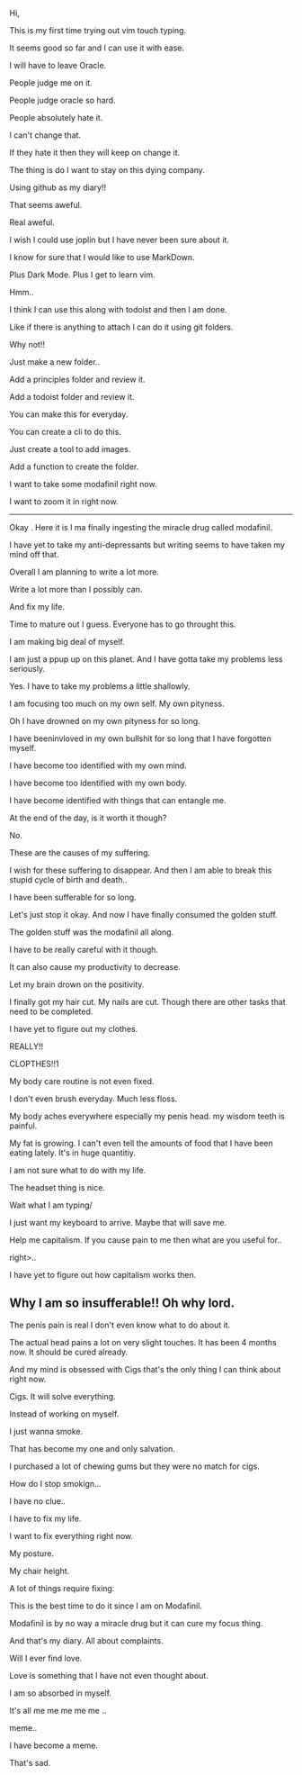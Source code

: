 Hi,

This is my first time trying out vim touch typing.

It seems good so far and I can use it with ease.

I will have to leave Oracle.

People judge me on it.

People judge oracle so hard.

People absolutely hate it.

I can't change that.

If they hate it then they will keep on change it.

The thing is do I want to stay on this dying company.

Using github as my diary!!

That seems aweful.

Real aweful.

I wish I could use joplin but I have never been sure about it.

I know for sure that I would like to use MarkDown.

Plus Dark Mode. Plus I get to learn vim.

Hmm..

I think I can use this along with todoist and then I am done.

Like if there is anything to attach I can do it using git folders.

Why not!!

Just make a new folder..

Add a principles folder and review it.

Add a todoist folder and review it.

You can make this for everyday.

You can create a cli to do this.

Just create a tool to add images.

Add a function to create the folder.

I want to take some modafinil right now.

I want to zoom it in right now.


----

Okay . Here it is I ma finally ingesting the miracle drug called modafinil.

I have yet to take my anti-depressants but writing seems to have taken my mind off that.

Overall I am planning to write a lot more.

Write a lot more than I possibly can.

And fix my life.

Time to mature out I guess. Everyone has to go throught this.

I am making big deal of myself.

I am just a ppup up on this planet. And I have gotta take my problems less seriously.

Yes. I have to take my problems a little shallowly.

I am focusing too much on my own self. My own pityness.

Oh I have drowned on my own pityness for so long.

I have beeninvloved in my own bullshit for so long that I have forgotten myself.

I have become too identified with my own mind.

I have become too identified with my own body.

I have become identified with things that can entangle me.

At the end of the day, is it worth it though?

No.

These are the causes of my suffering.

I wish for these suffering to disappear. And then I am able to break this stupid cycle of birth and death..

I have been sufferable for so long.

Let's just stop it okay. And now I have finally consumed the golden stuff.

The golden stuff was the modafinil all along.

I have to be really careful with it though.

It can also cause my productivity to decrease.

Let my brain drown on the positivity.

I finally got my hair cut. My nails are cut. Though there are other tasks that need to be completed.

I have yet to figure out my clothes.

REALLY!!

CLOPTHES!!1

My body care routine is not even fixed.

I don't even brush everyday. Much less floss.

My body aches everywhere especially my penis head. my wisdom teeth is painful.

My fat is growing. I can't even tell the amounts of food that I have been eating lately. It's in huge quantitiy.

I am not sure what to do with my life.

The headset thing is nice.

Wait what I am typing/

I just want my keyboard to arrive. Maybe that will save me.

Help me capitalism. If you cause pain to me then what are you useful for..

right>..

I have yet to figure out how capitalism works then.

Why I am so insufferable!! Oh why lord.
--

The penis pain is real I don't even know what to do about it.

The actual head pains a lot on very slight touches. It has been 4 months now. It should be cured already.

And my mind is obsessed with Cigs that's the only thing I can think about right now.

Cigs. It will solve everything.

Instead of working on myself.

I just wanna smoke.

That has become my one and only salvation.

I purchased a lot of chewing gums but they were no match for cigs.

How do I stop smokign...

I have no clue..

I have to fix my life.

I want to fix everything right now.

My posture.

My chair height.

A lot of things require fixing.

This is the best time to do it since I am on Modafinil.

Modafinil is by no way a miracle drug but it can cure my focus thing.

And that's my diary. All about complaints.

Will I ever find love.

Love is something that I have not even thought about.

I am so absorbed in myself.

It's all me me me me me ..

meme..

I have become a meme.

That's sad.


